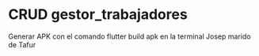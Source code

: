 # CRUD gestor_trabajadores
Generar APK con el comando flutter build apk en la terminal
Josep marido de Tafur
